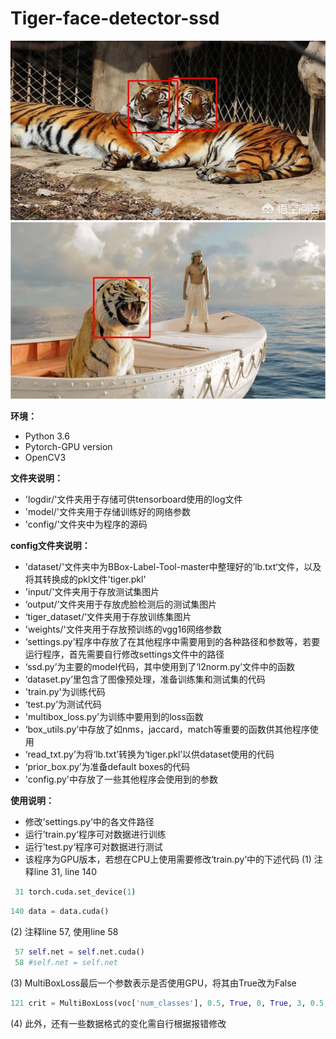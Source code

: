 # Tiger-face-detector-ssd

![Output1](https://github.com/Migasong/Tiger-face-detector-ssd/blob/master/config/output/6.jpg?raw=true)
![Output2](https://github.com/Migasong/Tiger-face-detector-ssd/blob/master/config/output/12.jpg?raw=true)



**环境：**
* Python 3.6
* Pytorch-GPU version
* OpenCV3

**文件夹说明：**
* 'logdir/'文件夹用于存储可供tensorboard使用的log文件
* 'model/'文件夹用于存储训练好的网络参数
* 'config/'文件夹中为程序的源码

**config文件夹说明：**
* 'dataset/'文件夹中为BBox-Label-Tool-master中整理好的’lb.txt‘文件，以及将其转换成的pkl文件'tiger.pkl'
* 'input/'文件夹用于存放测试集图片
* ‘output/’文件夹用于存放虎脸检测后的测试集图片
* ‘tiger_dataset/’文件夹用于存放训练集图片
* 'weights/'文件夹用于存放预训练的vgg16网络参数
* ‘settings.py’程序中存放了在其他程序中需要用到的各种路径和参数等，若要运行程序，首先需要自行修改settings文件中的路径
* ‘ssd.py’为主要的model代码，其中使用到了‘l2norm.py’文件中的函数
* ‘dataset.py’里包含了图像预处理，准备训练集和测试集的代码
* 'train.py'为训练代码
* ‘test.py’为测试代码
* 'multibox_loss.py'为训练中要用到的loss函数
* ‘box_utils.py’中存放了如nms，jaccard，match等重要的函数供其他程序使用
* ‘read_txt.py’为将‘lb.txt’转换为‘tiger.pkl’以供dataset使用的代码
* ‘prior_box.py’为准备default boxes的代码
* 'config.py'中存放了一些其他程序会使用到的参数

**使用说明：**
* 修改’settings.py‘中的各文件路径
* 运行’train.py‘程序可对数据进行训练
* 运行’test.py‘程序可对数据进行测试
* 该程序为GPU版本，若想在CPU上使用需要修改‘train.py’中的下述代码
(1) 注释line 31, line 140
``` python
 31	torch.cuda.set_device(1)
```
``` python
140	data = data.cuda()
```
(2) 注释line 57, 使用line 58
``` python
 57	self.net = self.net.cuda()
 58	#self.net = self.net
```
(3) MultiBoxLoss最后一个参数表示是否使用GPU，将其由True改为False
``` python
121	crit = MultiBoxLoss(voc['num_classes'], 0.5, True, 0, True, 3, 0.5, False, True)
```
(4) 此外，还有一些数据格式的变化需自行根据报错修改
